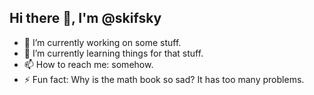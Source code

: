 ## Hi there 👋, I'm @skifsky

- 🔭 I’m currently working on some stuff.
- 🌱 I’m currently learning things for that stuff.
- 📫 How to reach me: somehow.
- ⚡ Fun fact: Why is the math book so sad? It has too many problems.

<!--
**skifsky/skifsky** is a ✨ _special_ ✨ repository because its `README.md` (this file) appears on your GitHub profile.
-->
